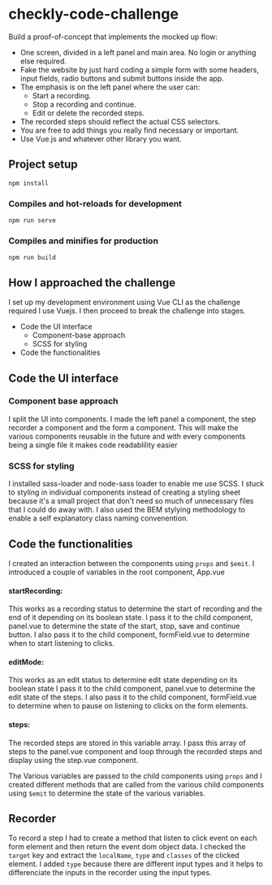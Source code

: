 # checkly-code-challenge

Build a proof-of-concept that implements the mocked up flow:

- One screen, divided in a left panel and main area. No login or anything else required.
- Fake the website by just hard coding a simple form with some headers, input fields, radio buttons and submit buttons inside the app.
- The emphasis is on the left panel where the user can:
  - Start a recording.
  - Stop a recording and continue.
  - Edit or delete the recorded steps.
- The recorded steps should reflect the actual CSS selectors.
- You are free to add things you really find necessary or important.
- Use Vue.js and whatever other library you want.

## Project setup

```
npm install
```

### Compiles and hot-reloads for development

```
npm run serve
```

### Compiles and minifies for production

```
npm run build
```

## How I approached the challenge

I set up my development environment using Vue CLI as the challenge required I use Vuejs.
I then proceed to break the challenge into stages.

- Code the UI interface
  - Component-base approach
  - SCSS for styling
- Code the functionalities

## Code the UI interface

### Component base approach

I split the UI into components.
I made the left panel a component, the step recorder a component and the form a component.
This will make the various components reusable in the future and with every components being a single file it makes code readablility easier

### SCSS for styling

I installed sass-loader and node-sass loader to enable me use SCSS.
I stuck to styling in individual components instead of creating a styling sheet because it's a small project that don't need so much of unnecessary files that I could do away with. I also used the BEM stylying methodology to enable a self explanatory class naming convenention.

## Code the functionalities

I created an interaction between the components using `props` and `$emit`.
I introduced a couple of variables in the root component, App.vue

#### startRecording:

This works as a recording status to determine the start of recording and the end of it depending on its boolean state.
I pass it to the child component, panel.vue to determine the state of the start, stop, save and continue button.
I also pass it to the child component, formField.vue to determine when to start listening to clicks.

#### editMode:

This works as an edit status to determine edit state depending on its boolean state
I pass it to the child component, panel.vue to determine the edit state of the steps.
I also pass it to the child component, formField.vue to determine when to pause on listening to clicks on the form elements.

#### steps:

The recorded steps are stored in this variable array.
I pass this array of steps to the panel.vue component and loop through the recorded steps and display using the step.vue component.

The Various variables are passed to the child components using `props` and I created different methods that are called from the various child components using `$emit` to determine the state of the various variables.

## Recorder

To record a step I had to create a method that listen to click event on each form element and then return the event dom object data. I checked the `target` key and extract the `localName`, `type` and `classes` of the clicked element.
I added `type` because there are different input types and it helps to differenciate the inputs in the recorder using the input types.
